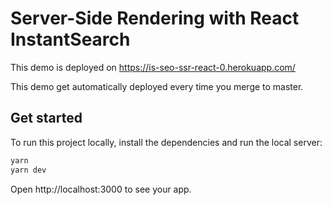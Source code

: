 # Server-Side Rendering with React InstantSearch

This demo is deployed on https://is-seo-ssr-react-0.herokuapp.com/

This demo get automatically deployed every time you merge to master.

## Get started

To run this project locally, install the dependencies and run the local server:

```sh
yarn
yarn dev
```

Open http://localhost:3000 to see your app.
